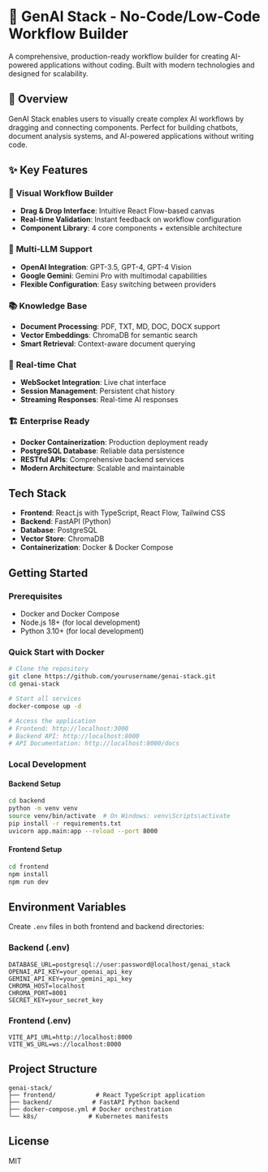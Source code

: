 # 🤖 GenAI Stack - No-Code/Low-Code Workflow Builder

A comprehensive, production-ready workflow builder for creating AI-powered applications without coding. Built with modern technologies and designed for scalability.

## 🌟 Overview

GenAI Stack enables users to visually create complex AI workflows by dragging and connecting components. Perfect for building chatbots, document analysis systems, and AI-powered applications without writing code.

## ✨ Key Features

### 🎨 **Visual Workflow Builder**
- **Drag & Drop Interface**: Intuitive React Flow-based canvas
- **Real-time Validation**: Instant feedback on workflow configuration
- **Component Library**: 4 core components + extensible architecture

### 🧠 **Multi-LLM Support**
- **OpenAI Integration**: GPT-3.5, GPT-4, GPT-4 Vision
- **Google Gemini**: Gemini Pro with multimodal capabilities
- **Flexible Configuration**: Easy switching between providers

### 📚 **Knowledge Base**
- **Document Processing**: PDF, TXT, MD, DOC, DOCX support
- **Vector Embeddings**: ChromaDB for semantic search
- **Smart Retrieval**: Context-aware document querying

### 💬 **Real-time Chat**
- **WebSocket Integration**: Live chat interface
- **Session Management**: Persistent chat history
- **Streaming Responses**: Real-time AI responses

### 🏗️ **Enterprise Ready**
- **Docker Containerization**: Production deployment ready
- **PostgreSQL Database**: Reliable data persistence
- **RESTful APIs**: Comprehensive backend services
- **Modern Architecture**: Scalable and maintainable

## Tech Stack

- **Frontend**: React.js with TypeScript, React Flow, Tailwind CSS
- **Backend**: FastAPI (Python)
- **Database**: PostgreSQL
- **Vector Store**: ChromaDB
- **Containerization**: Docker & Docker Compose

## Getting Started

### Prerequisites

- Docker and Docker Compose
- Node.js 18+ (for local development)
- Python 3.10+ (for local development)

### Quick Start with Docker

```bash
# Clone the repository
git clone https://github.com/yourusername/genai-stack.git
cd genai-stack

# Start all services
docker-compose up -d

# Access the application
# Frontend: http://localhost:3000
# Backend API: http://localhost:8000
# API Documentation: http://localhost:8000/docs
```

### Local Development

#### Backend Setup

```bash
cd backend
python -m venv venv
source venv/bin/activate  # On Windows: venv\Scripts\activate
pip install -r requirements.txt
uvicorn app.main:app --reload --port 8000
```

#### Frontend Setup

```bash
cd frontend
npm install
npm run dev
```

## Environment Variables

Create `.env` files in both frontend and backend directories:

### Backend (.env)

```env
DATABASE_URL=postgresql://user:password@localhost/genai_stack
OPENAI_API_KEY=your_openai_api_key
GEMINI_API_KEY=your_gemini_api_key
CHROMA_HOST=localhost
CHROMA_PORT=8001
SECRET_KEY=your_secret_key
```

### Frontend (.env)

```env
VITE_API_URL=http://localhost:8000
VITE_WS_URL=ws://localhost:8000
```

## Project Structure

```
genai-stack/
├── frontend/           # React TypeScript application
├── backend/           # FastAPI Python backend
├── docker-compose.yml # Docker orchestration
└── k8s/              # Kubernetes manifests
```

## License

MIT
